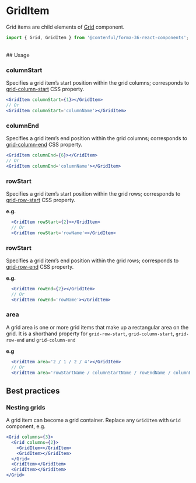 # GridItem

Grid items are child elements of [Grid](./info/components-grid--default) component.

```js
import { Grid, GridItem } from '@contenful/forma-36-react-components';
```

<br />
## Usage

### columnStart

Specifies a grid item’s start position within the grid columns; corresponds to [grid-column-start](https://developer.mozilla.org/en-US/docs/Web/CSS/grid-column-start) CSS property.

```jsx
<GridItem columnStart={1}></GridItem>
// Or
<GridItem columnStart='columnName'></GridItem>
```

### columnEnd

Specifies a grid item’s end position within the grid columns; corresponds to [grid-column-end](https://developer.mozilla.org/en-US/docs/Web/CSS/grid-column-end) CSS property.

```jsx
<GridItem columnEnd={6}></GridItem>
// Or
<GridItem columnEnd='columnName'></GridItem>
```

### rowStart

Specifies a grid item’s start position within the grid rows; corresponds to [grid-row-start](https://developer.mozilla.org/en-US/docs/Web/CSS/grid-row-start) CSS property.

**e.g.**

```jsx
  <GridItem rowStart={2}></GridItem>
  // Or
  <GridItem rowStart='rowName'></GridItem>
```

### rowStart

Specifies a grid item’s end position within the grid rows; corresponds to [grid-row-end](https://developer.mozilla.org/en-US/docs/Web/CSS/grid-row-end) CSS property.

**e.g.**

```jsx
  <GridItem rowEnd={2}></GridItem>
  // Or
  <GridItem rowEnd='rowName'></GridItem>
```

### area

A grid area is one or more grid items that make up a rectangular area on the grid.
It is a shorthand property for `grid-row-start`, `grid-column-start`, `grid-row-end` and `grid-column-end`

**e.g**

```jsx
  <GridItem area='2 / 1 / 2 / 4'></GridItem>
  // Or
  <GridItem area='rowStartName / columnStartName / rowEndName / columnEndName'></GridItem>
```

## Best practices

### Nesting grids

A grid item can become a grid container. Replace any `GridItem` with `Grid` component, e.g.

```jsx
<Grid columns={3}>
  <Grid columns={2}>
    <GridItem></GridItem>
    <GridItem></GridItem>
  </Grid>
  <GridItem></GridItem>
  <GridItem></GridItem>
</Grid>
```
